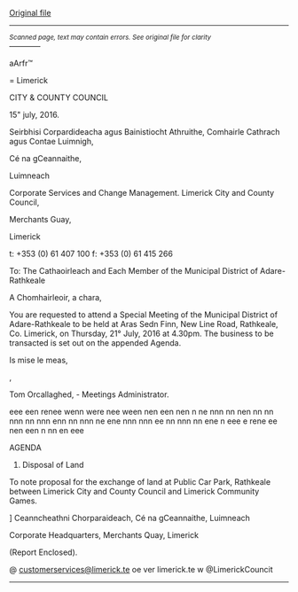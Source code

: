 [Original file](https://www.limerick.ie/sites/default/files/media/documents/2017-06/Agenda%20-%20Special%20Meeting%20Municipal%20District%20of%20Adare-Rathkeale%20-%202.pdf)

---
*<small>Scanned page, text may contain errors. See original file for clarity</small>*  
————

aArfr™

=
Limerick

CITY & COUNTY
COUNCIL

15" july, 2016.

Seirbhisi Corpardideacha agus Bainistiocht Athruithe,
Comhairle Cathrach agus Contae Luimnigh,

Cé na gCeannaithe,

Luimneach

Corporate Services and Change Management.
Limerick City and County Council,

Merchants Guay,

Limerick

t: +353 (0) 61 407 100
f: +353 (0) 61 415 266

To: The Cathaoirleach and Each Member of the Municipal District of Adare-Rathkeale

A Chomhairleoir, a chara,

You are requested to attend a Special Meeting of the Municipal District of Adare-Rathkeale to be
held at Aras Sedn Finn, New Line Road, Rathkeale, Co. Limerick, on Thursday, 21° July, 2016 at
4.30pm. The business to be transacted is set out on the appended Agenda.

Is mise le meas,

,

Tom Orcallaghed, -
Meetings Administrator.

eee een renee wenn were nee ween nen een nen n ne nnn nn nen nn nn nnn nn nnn enn nn nnn ne ene nnn nnn ee nn nnn nn ene n eee e rene ee nen een n nn en eee

AGENDA

1. Disposal of Land

To note proposal for the exchange of land at Public Car Park, Rathkeale between Limerick
City and County Council and Limerick Community Games.

]
Ceanncheathni Chorparaideach, Cé na gCeannaithe, Luimneach

Corporate Headquarters, Merchants Quay, Limerick

(Report Enclosed).

@ customerservices@limerick.te
oe ver limerick.te
w @LimerickCouncit


---
